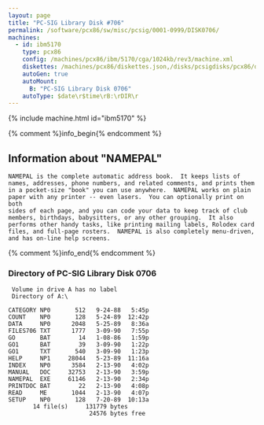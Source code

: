 ```yaml
---
layout: page
title: "PC-SIG Library Disk #706"
permalink: /software/pcx86/sw/misc/pcsig/0001-0999/DISK0706/
machines:
  - id: ibm5170
    type: pcx86
    config: /machines/pcx86/ibm/5170/cga/1024kb/rev3/machine.xml
    diskettes: /machines/pcx86/diskettes.json,/disks/pcsigdisks/pcx86/diskettes.json
    autoGen: true
    autoMount:
      B: "PC-SIG Library Disk 0706"
    autoType: $date\r$time\rB:\rDIR\r
---
```


{% include machine.html id="ibm5170" %}

{% comment %}info_begin{% endcomment %}

## Information about "NAMEPAL"

    NAMEPAL is the complete automatic address book.  It keeps lists of
    names, addresses, phone numbers, and related comments, and prints them
    in a pocket-size "book" you can use anywhere.  NAMEPAL works on plain
    paper with any printer -- even lasers.  You can optionally print on both
    sides of each page, and you can code your data to keep track of club
    members, birthdays, babysitters, or any other grouping.  It also
    performs other handy tasks, like printing mailing labels, Rolodex card
    files, and full-page rosters.  NAMEPAL is also completely menu-driven,
    and has on-line help screens.
{% comment %}info_end{% endcomment %}


### Directory of PC-SIG Library Disk 0706

     Volume in drive A has no label
     Directory of A:\

    CATEGORY NP0       512   9-24-88   5:45p
    COUNT    NP0       128   5-24-89  12:42p
    DATA     NP0      2048   5-25-89   8:36a
    FILES706 TXT      1777   3-09-90   7:55p
    GO       BAT        14   1-08-86   1:59p
    GO1      BAT        39   3-09-90   1:22p
    GO1      TXT       540   3-09-90   1:23p
    HELP     NP1     28044   5-23-89  11:16a
    INDEX    NP0      3584   2-13-90   4:02p
    MANUAL   DOC     32753   2-13-90   3:59p
    NAMEPAL  EXE     61146   2-13-90   2:34p
    PRINTDOC BAT        22   2-13-90   4:08p
    READ     ME       1044   2-13-90   4:07p
    SETUP    NP0       128   7-20-89  10:13a
           14 file(s)     131779 bytes
                           24576 bytes free
